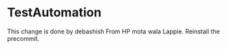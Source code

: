 # TestAutomation
This change is done by debashish From HP mota wala Lappie.
Reinstall the precommit.
